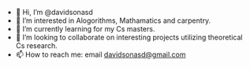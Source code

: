 - 👋 Hi, I’m @davidsonasd
- 👀 I’m interested in Alogorithms, Mathamatics and carpentry.
- 🌱 I’m currently learning for my Cs masters.
- 💞️ I’m looking to collaborate on interesting projects utilizing theoretical Cs research.
- 📫 How to reach me: email davidsonasd@gmail.com
